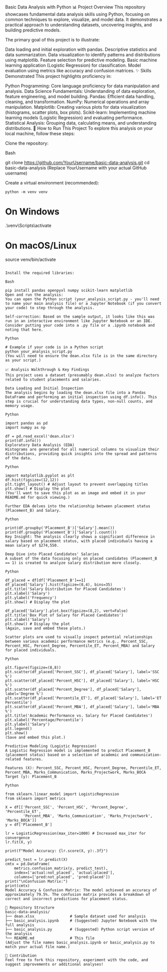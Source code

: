 Basic Data Analysis with Python
📊 Project Overview
This repository showcases fundamental data analysis skills using Python, focusing on common techniques to explore, visualize, and model data. It demonstrates a practical approach to understanding datasets, uncovering insights, and building predictive models.

The primary goal of this project is to illustrate:

Data loading and initial exploration with pandas.
Descriptive statistics and data summarization.
Data visualization to identify patterns and distributions using matplotlib.
Feature selection for predictive modeling.
Basic machine learning application (Logistic Regression) for classification.
Model evaluation using metrics like accuracy and confusion matrices.
✨ Skills Demonstrated
This project highlights proficiency in:

Python Programming: Core language proficiency for data manipulation and analysis.
Data Science Fundamentals: Understanding of data exploration, feature engineering, and model building.
Pandas: Efficient data handling, cleaning, and transformation.
NumPy: Numerical operations and array manipulation.
Matplotlib: Creating various plots for data visualization (histograms, scatter plots, box plots).
Scikit-learn: Implementing machine learning models (Logistic Regression) and evaluating performance.
Statistical Analysis: Grouping data, calculating means, and understanding distributions.
🚀 How to Run This Project
To explore this analysis on your local machine, follow these steps:

Clone the repository:

Bash

git clone https://github.com/YourUsername/basic-data-analysis.git
cd basic-data-analysis
(Replace YourUsername with your actual GitHub username)

Create a virtual environment (recommended):

    python -m venv venv
# On Windows
.\venv\Scripts\activate
# On macOS/Linux
source venv/bin/activate
```

Install the required libraries:

Bash

pip install pandas openpyxl numpy scikit-learn matplotlib
Open and run the analysis:
You can open the Python script (your_analysis_script.py - you'll need to name your main analysis file) or a Jupyter Notebook (if you convert your code) to step through the analysis.

Self-correction: Based on the sample output, it looks like this was run in an interactive environment like Jupyter Notebook or an IDE. Consider putting your code into a .py file or a .ipynb notebook and noting that here.

Python

# Example if your code is in a Python script
python your_analysis_script.py
(You will need to ensure the dean.xlsx file is in the same directory as your script.)

📈 Analysis Walkthrough & Key Findings
This project uses a dataset (presumably dean.xlsx) to analyze factors related to student placements and salaries.

Data Loading and Initial Inspection
The analysis begins by loading the dean.xlsx file into a Pandas DataFrame and performing an initial inspection using df.info(). This step is crucial for understanding data types, non-null counts, and memory usage.

Python

import pandas as pd
import numpy as np

df = pd.read_excel('dean.xlsx')
print(df.info())
Exploratory Data Analysis (EDA)
Histograms are generated for all numerical columns to visualize their distributions, providing quick insights into the spread and patterns of the data.

Python

import matplotlib.pyplot as plt
df.hist(figsize=(12,12))
plt.tight_layout() # Adjust layout to prevent overlapping titles
plt.show() # Display the plot
(You'll want to save this plot as an image and embed it in your README.md for quick viewing.)

Further EDA delves into the relationship between placement status (Placement_B) and Salary.

Python

print(df.groupby('Placement_B')['Salary'].mean())
print(df.groupby('Placement_B')['Salary'].count())
Key Insight: The analysis clearly shows a significant difference in salary based on placement status, with placed individuals having a mean salary of $274,550.

Deep Dive into Placed Candidates' Salaries
A subset of the data focusing only on placed candidates (Placement_B == 1) is created to analyze salary distribution more closely.

Python

df_placed = df[df['Placement_B']==1]
df_placed['Salary'].hist(figsize=(8,4), bins=35)
plt.title('Salary Distribution for Placed Candidates')
plt.xlabel('Salary')
plt.ylabel('Frequency')
plt.show() # Display the plot

df_placed['Salary'].plot.box(figsize=(8,2), vert=False)
plt.title('Box Plot of Salary for Placed Candidates')
plt.xlabel('Salary')
plt.show() # Display the plot
(Again, save and embed these plots.)

Scatter plots are used to visually inspect potential relationships between various academic performance metrics (e.g., Percent_SSC, Percent_HSC, Percent_Degree, Percentile_ET, Percent_MBA) and Salary for placed individuals.

Python

plt.figure(figsize=(8,8))
plt.scatter(df_placed['Percent_SSC'], df_placed['Salary'], label='SSC %')
plt.scatter(df_placed['Percent_HSC'], df_placed['Salary'], label='HSC %')
plt.scatter(df_placed['Percent_Degree'], df_placed['Salary'], label='Degree %')
plt.scatter(df_placed['Percentile_ET'], df_placed['Salary'], label='ET Percentile')
plt.scatter(df_placed['Percent_MBA'], df_placed['Salary'], label='MBA %')
plt.title('Academic Performance vs. Salary for Placed Candidates')
plt.xlabel('Percentage/Percentile')
plt.ylabel('Salary')
plt.legend()
plt.show()
(Save and embed this plot.)

Predictive Modeling (Logistic Regression)
A Logistic Regression model is implemented to predict Placement_B (placement status) based on a selection of academic and communication-related features.

Features (X): Percent_SSC, Percent_HSC, Percent_Degree, Percentile_ET, Percent_MBA, Marks_Communication, Marks_Projectwork, Marks_BOCA
Target (y): Placement_B

Python

from sklearn.linear_model import LogisticRegression
from sklearn import metrics

X = df[['Percent_SSC', 'Percent_HSC', 'Percent_Degree', 'Percentile_ET',
        'Percent_MBA', 'Marks_Communication', 'Marks_Projectwork', 'Marks_BOCA']]
y = df['Placement_B']

lr = LogisticRegression(max_iter=1000) # Increased max_iter for convergence
lr.fit(X, y)

print(f"Model Accuracy: {lr.score(X, y):.3f}")

predict_test = lr.predict(X)
cmtx = pd.DataFrame(
    metrics.confusion_matrix(y, predict_test),
    index=['actual:not_placed', 'actual:placed'],
    columns=['pred:not_placed', 'pred:placed'])
print("\nConfusion Matrix:")
print(cmtx)
Model Accuracy & Confusion Matrix: The model achieved an accuracy of approximately 79.5%. The confusion matrix provides a breakdown of correct and incorrect predictions for placement status.

📂 Repository Structure
basic-data-analysis/
├── dean.xlsx                # Sample dataset used for analysis
├── basic_analysis.ipynb     # (Suggested) Jupyter Notebook with the full analysis
├── basic_analysis.py        # (Suggested) Python script version of the analysis
└── README.md                # This file
(Adjust the file names basic_analysis.ipynb or basic_analysis.py to match your actual file name.)

🤝 Contribution
Feel free to fork this repository, experiment with the code, and suggest improvements or additional analyses!
